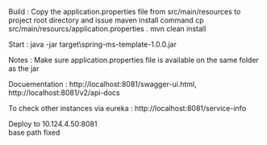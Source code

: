 Build : Copy the application.properties file from src/main/resources to project root directory and issue maven install command
cp src/main/resourcs/application.properties . 
mvn clean install

Start : java -jar target\spring-ms-template-1.0.0.jar

Notes : Make sure application.properties file is available on the same folder as the jar

Docuementation : http://localhost:8081/swagger-ui.html, http://localhost:8081/v2/api-docs

To check other instances via eureka : http://localhost:8081/service-info

Deploy to 10.124.4.50:8081  
base path fixed
